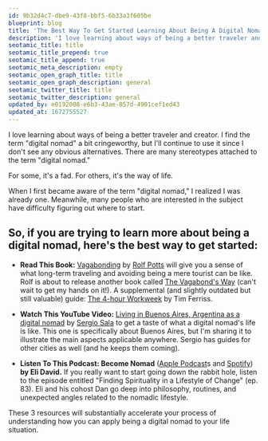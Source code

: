 ```yaml
---
id: 9b32d4c7-dbe9-43f8-bbf5-6b33a3f605be
blueprint: blog
title: 'The Best Way To Get Started Learning About Being A Digital Nomad'
description: 'I love learning about ways of being a better traveler and creator. I find the term "digital nomad" a bit cringeworthy, but I''ll continue to use it since I don''t see any obvious alternatives. There are many stereotypes attached to the term "digital nomad."'
seotamic_title: title
seotamic_title_prepend: true
seotamic_title_append: true
seotamic_meta_description: empty
seotamic_open_graph_title: title
seotamic_open_graph_description: general
seotamic_twitter_title: title
seotamic_twitter_description: general
updated_by: e0192008-e6b3-43ae-857d-4901cef1ed43
updated_at: 1672755527
---
```

I love learning about ways of being a better traveler and creator. I find the term "digital nomad" a bit cringeworthy, but I'll continue to use it since I don't see any obvious alternatives. There are many stereotypes attached to the term "digital nomad."

For some, it's a fad. For others, it's the way of life.

When I first became aware of the term "digital nomad," I realized I was already one. Meanwhile, many people who are interested in the subject have difficulty figuring out where to start.

## So, if you are trying to learn more about being a digital nomad, here's the best way to get started:

*   **Read This Book:** [Vagabonding](https://rolfpotts.com/books/vagabonding/) by [Rolf Potts](https://twitter.com/rolfpotts) will give you a sense of what long-term traveling and avoiding being a mere tourist can be like. Rolf is about to release another book called [The Vagabond's Way](https://rolfpotts.com/books/the-vagabonds-way/) (can't wait to get my hands on it!). A supplemental (and slightly outdated but still valuable) guide: [The 4-hour Workweek](https://tim.blog/tim-ferriss-books/?_ga=2.158904316.794681944.1660557821-693595879.1660557821#the-4-hour-workweek) by Tim Ferriss.
    
*   **Watch This YouTube Video:** [Living in Buenos Aires, Argentina as a digital nomad](https://www.youtube.com/watch?v=bl-oXcQ6Mxs) by [Sergio Sala](https://twitter.com/sergiosa_la) to get a taste of what a digital nomad's life is like. This one is specifically about Buenos Aires, but I'm sharing it to illustrate the main aspects applicable anywhere. Sergio has guides for other cities as well (and he keeps them coming).
    
*   **Listen To This Podcast: Become Nomad** ([Apple Podcast](https://podcasts.apple.com/us/podcast/become-nomad-digital-nomad-lifestyle-and-long-term-travel/id1051084986)s and [Spotify](https://open.spotify.com/show/09ZHkd42SW0fw2MdgwQwhw)) **by Eli David.** If you really want to start going down the rabbit hole, listen to the episode entitled "Finding Spirituality in a Lifestyle of Change" (ep. 83). Eli and his cohost Dan go deep into philosophy, routines, and unexpected angles related to the nomadic lifestyle.
    

These 3 resources will substantially accelerate your process of understanding how you can apply being a digital nomad to your life situation.